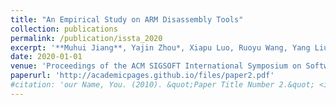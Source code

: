 ```yaml
---
title: "An Empirical Study on ARM Disassembly Tools"
collection: publications
permalink: /publication/issta_2020
excerpt: '**Muhui Jiang**, Yajin Zhou*, Xiapu Luo, Ruoyu Wang, Yang Liu, Kui Ren'
date: 2020-01-01
venue: 'Proceedings of the ACM SIGSOFT International Symposium on Software Testing and Analysis (**ISSTA 2020 To Appear**)'
paperurl: 'http://academicpages.github.io/files/paper2.pdf'
#citation: 'our Name, You. (2010). &quot;Paper Title Number 2.&quot; <i>Journal 1</i>. 1(2).'
---
```



